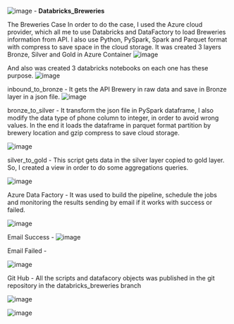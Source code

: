 ![image](https://github.com/menout1/databricks_breweries/assets/58555709/60b46ced-20f7-4e57-a4cf-0985626eb22c) - <b> Databricks_Breweries </b>

The Breweries Case
In order to do the case, I used the Azure cloud provider, which all me to use Databricks and DataFactory to load Breweries information from API. I also use Python, PySpark, Spark and Parquet format with compress to save space in the cloud storage.
It was created 3 layers Bronze, Silver and Gold in Azure Container
![image](https://github.com/menout1/databricks_breweries/assets/58555709/1c0eb324-6d50-4ec6-b48a-fa33cab09134)

And also was created 3 databricks notebooks on each one has these purpose.
![image](https://github.com/menout1/databricks_breweries/assets/58555709/40687e08-5cf2-4d5b-a5aa-1a7e10414217)

inbound_to_bronze - It gets the API Brewery in raw data and save in Bronze layer in a json file.
![image](https://github.com/menout1/databricks_breweries/assets/58555709/53271bbc-a0c5-459b-a4f7-de3ec27ef710)

bronze_to_silver - It transform the json file in PySpark dataframe, I also modify the data type of phone column to integer, in order to  avoid wrong values. In the end it loads the dataframe in parquet format partition by brewery location and gzip compress to save cloud storage.

![image](https://github.com/menout1/databricks_breweries/assets/58555709/8efe0113-92e9-4a44-a6e4-2c7a87507fc1)

silver_to_gold - This script gets data in the silver layer copied to gold layer. So, I created a view in order to do some aggregations queries.

![image](https://github.com/menout1/databricks_breweries/assets/58555709/c370aa61-7a53-4f93-8131-5748a8435735)

Azure Data Factory - It was used to build the pipeline, schedule the jobs and monitoring the results sending by email if it works with success or failed.

![image](https://github.com/menout1/databricks_breweries/assets/58555709/005412d8-d9d1-4234-959d-bdf33941a17c)


Email Success - 
![image](https://github.com/menout1/databricks_breweries/assets/58555709/817115e5-c88e-4b92-a1f2-2ce286bc6cd7)

Email Failed -

![image](https://github.com/menout1/databricks_breweries/assets/58555709/34b4343c-e34a-405a-bfc8-906a446ae857)

Git Hub - All the scripts and datafacory objects was published in the git repository in the databricks_breweries branch

![image](https://github.com/menout1/databricks_breweries/assets/58555709/1f365ba2-2771-4f0a-b713-56bb3a6250fa)








![image](https://github.com/menout1/databricks_breweries/assets/58555709/d02267b8-e62e-43bd-ab57-710490615a77)
